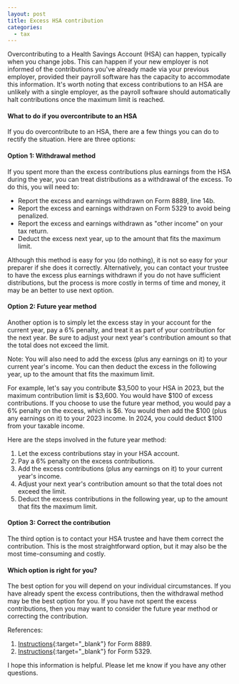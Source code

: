 ```yaml
---
layout: post
title: Excess HSA contribution
categories:
  - tax
---
```


Overcontributing to a Health Savings Account (HSA) can happen, typically when
you change jobs. This can happen if your new employer is not informed of the
contributions you've already made via your previous employer, provided their
payroll software has the capacity to accommodate this information. It's worth
noting that excess contributions to an HSA are unlikely with a single employer,
as the payroll software should automatically halt contributions once the
maximum limit is reached.

#### What to do if you overcontribute to an HSA

If you do overcontribute to an HSA, there are a few things you can do to
rectify the situation. Here are three options:

#### Option 1: Withdrawal method

If you spent more than the excess contributions plus earnings from the HSA
during the year, you can treat distributions as a withdrawal of the excess. To
do this, you will need to:

- Report the excess and earnings withdrawn on Form 8889, line 14b.
- Report the excess and earnings withdrawn on Form 5329 to avoid being penalized.
- Report the excess and earnings withdrawn as "other income" on your tax return.
- Deduct the excess next year, up to the amount that fits the maximum limit.

Although this method is easy for you (do nothing), it is not so easy for your preparer if she does it correctly.
Alternatively, you can contact your trustee to have the excess plus earnings withdrawn if you do not have
sufficient distributions, but the process is more costly in terms of time and money, it may be an better to use
next option.

#### Option 2: Future year method

Another option is to simply let the excess stay in your account for the current
year, pay a 6% penalty, and treat it as part of your contribution for the next
year. Be sure to adjust your next year's contribution amount so that the total
does not exceed the limit.

Note: You will also need to add the excess (plus any earnings on it) to your
current year's income. You can then deduct the excess in the following year, up
to the amount that fits the maximum limit.

For example, let's say you contribute $3,500 to your HSA in 2023, but the
maximum contribution limit is $3,600. You would have $100 of excess
contributions. If you choose to use the future year method, you would pay a 6%
penalty on the excess, which is $6. You would then add the $100 (plus any
earnings on it) to your 2023 income. In 2024, you could deduct $100 from your
taxable income.

Here are the steps involved in the future year method:

1. Let the excess contributions stay in your HSA account.
2. Pay a 6% penalty on the excess contributions.
3. Add the excess contributions (plus any earnings on it) to your current year's income.
4. Adjust your next year's contribution amount so that the total does not exceed the limit.
5. Deduct the excess contributions in the following year, up to the amount that fits the maximum limit.

#### Option 3: Correct the contribution

The third option is to contact your HSA trustee and have them correct the
contribution. This is the most straightforward option, but it may also be the
most time-consuming and costly.

#### Which option is right for you?

The best option for you will depend on your individual circumstances. If you
have already spent the excess contributions, then the withdrawal method may be
the best option for you. If you have not spent the excess contributions, then
you may want to consider the future year method or correcting the contribution.

References:

1. [Instructions][i8889]{:target="_blank"} for Form 8889.
2. [Instructions][i5329]{:target="_blank"} for Form 5329.

I hope this information is helpful. Please let me know if you have any other questions.

[f5329]: https://www.irs.gov/pub/irs-pdf/f5329.pdf
[f8889]: https://www.irs.gov/pub/irs-pdf/f8889.pdf
[i5329]: https://www.irs.gov/pub/irs-pdf/i5329.pdf
[i8889]: https://www.irs.gov/pub/irs-pdf/i8889.pdf
